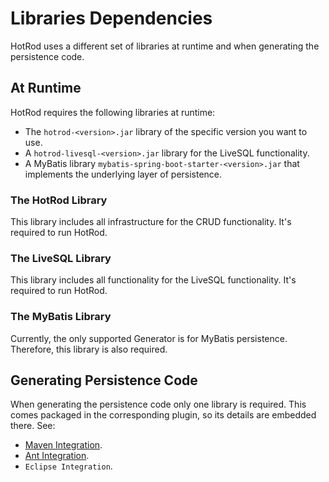 # Libraries Dependencies

HotRod uses a different set of libraries at runtime and when generating the persistence code.

## At Runtime

HotRod requires the following libraries at runtime:

- The `hotrod-<version>.jar` library of the specific version you want to use.
- A `hotrod-livesql-<version>.jar` library for the LiveSQL functionality.
- A MyBatis library `mybatis-spring-boot-starter-<version>.jar` that implements the underlying layer of persistence.

### The HotRod Library

This library includes all infrastructure for the CRUD functionality. It's required to run HotRod.

### The LiveSQL Library

This library includes all functionality for the LiveSQL functionality. It's required to run HotRod.

### The MyBatis Library

Currently, the only supported Generator is for MyBatis persistence. Therefore, this library is also required.

## Generating Persistence Code

When generating the persistence code only one library is required. This comes packaged in the corresponding plugin, so 
its details are embedded there. See:

- [Maven Integration](../maven/maven.md#maven-plugin).
- [Ant Integration](../ant/ant.md#ant-plugin).
- `Eclipse Integration`.
